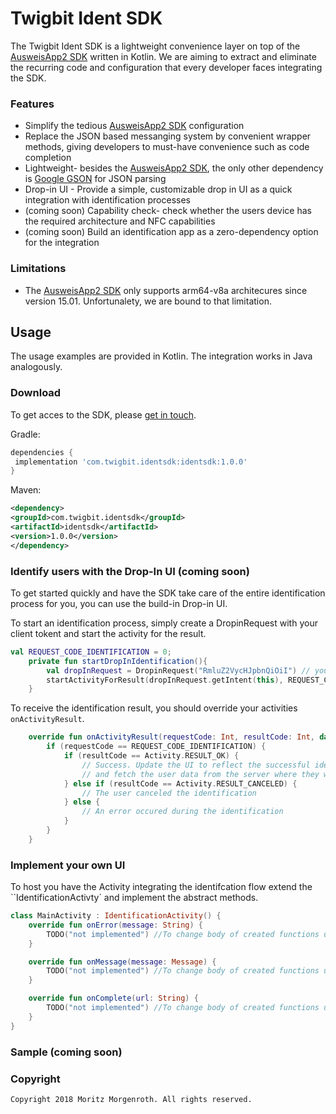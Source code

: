 # Twigbit Ident SDK

The Twigbit Ident SDK is a lightweight convenience layer on top of the [AusweisApp2 SDK](https://www.ausweisapp.bund.de/fuer-diensteanbieter/software-development-kit-sdk/) written in Kotlin.
We are aiming to extract and eliminate the recurring code and configuration that every developer faces integrating the SDK.

### Features
  * Simplify the tedious [AusweisApp2 SDK](https://www.ausweisapp.bund.de/sdk/) configuration
  * Replace the JSON based messanging system by convenient wrapper methods, giving developers to must-have convenience such as code completion
  * Lightweight- besides the [AusweisApp2 SDK](https://www.ausweisapp.bund.de/sdk/), the only other dependency is [Google GSON](https://github.com/google/gson) for JSON parsing
  * Drop-in UI - Provide a simple, customizable drop in UI as a quick integration with identification processes
  * (coming soon) Capability check- check whether the users device has the required architecture and NFC capabilities
  * (coming soon) Build an identification app as a zero-dependency option for the integration
  
### Limitations 
  * The [AusweisApp2 SDK](https://www.ausweisapp.bund.de/sdk/) only supports arm64-v8a architecures since version 15.01. Unfortunalety, we are bound to that limitation. 
  
## Usage 

The usage examples are provided in Kotlin. The integration works in Java analogously. 

### Download
To get acces to the SDK, please [get in touch](https://www.twigbit.com/ident). 

Gradle:
```gradle
dependencies {
 implementation 'com.twigbit.identsdk:identsdk:1.0.0'
}
```

Maven:
```xml
<dependency>
<groupId>com.twigbit.identsdk</groupId>
<artifactId>identsdk</artifactId>
<version>1.0.0</version>
</dependency>
```

### Identify users with the Drop-In UI (coming soon)

To get started quickly and have the SDK take care of the entire identification process for you, you can use the build-in Drop-in UI. 

To start an identification process, simply create a DropinRequest with your client tokent and start the activity for the result. 

```kotlin
val REQUEST_CODE_IDENTIFICATION = 0;
    private fun startDropInIdentification(){
        val dropInRequest = DropinRequest("RmluZ2VycHJpbnQiOiI") // your client token
        startActivityForResult(dropInRequest.getIntent(this), REQUEST_CODE_IDENTIFICATION)
    }
```

To receive the identification result, you should override your activities `onActivityResult`. 

```kotlin
    override fun onActivityResult(requestCode: Int, resultCode: Int, data: Intent?) {
        if (requestCode == REQUEST_CODE_IDENTIFICATION) {
            if (resultCode == Activity.RESULT_OK) {
                // Success. Update the UI to reflect the successful identification
                // and fetch the user data from the server where they were delivered.
            } else if (resultCode == Activity.RESULT_CANCELED) {
                // The user canceled the identification
            } else {
                // An error occured during the identification
            }
        }
    }
```


### Implement your own UI 

To host you have the Activity integrating the identifcation flow extend the ``IdentificationActivty` and implement the abstract methods. 

```kotlin
class MainActivity : IdentificationActivity() {
    override fun onError(message: String) {
        TODO("not implemented") //To change body of created functions use File | Settings | File Templates.
    }

    override fun onMessage(message: Message) {
        TODO("not implemented") //To change body of created functions use File | Settings | File Templates.
    }

    override fun onComplete(url: String) {
        TODO("not implemented") //To change body of created functions use File | Settings | File Templates.
    }
}

```

### Sample (coming soon) 

### Copyright

```
Copyright 2018 Moritz Morgenroth. All rights reserved. 
```
